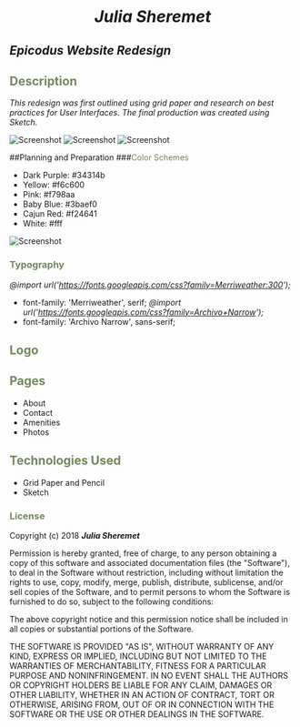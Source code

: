 # _<p align="center">Julia Sheremet</p>_

## _Epicodus Website Redesign_

## <span style="color:#74875d;">Description</span>

_This redesign was first outlined using grid paper and research on best practices for User Interfaces. The final production was created using Sketch._

![Screenshot](outline.jpeg)
![Screenshot](sketch.png)
![Screenshot](mobile.png)


##Planning and Preparation
###<span style="color:#74875d;">Color Schemes</span>

* Dark Purple: #34314b
* Yellow: #f6c600
* Pink: #f798aa
* Baby Blue: #3baef0
* Cajun Red: #f24641
* White: #fff

![Screenshot](colorPalette.png)

### <span style="color:#74875d;">Typography</span>

_@import url('https://fonts.googleapis.com/css?family=Merriweather:300');_
* font-family: 'Merriweather', serif;
_@import url('https://fonts.googleapis.com/css?family=Archivo+Narrow');_
* font-family: 'Archivo Narrow', sans-serif;

## <span style="color:#74875d;">Logo</span>


## <span style="color:#74875d;">Pages</span>
* About
* Contact
* Amenities
* Photos

## <span style="color:#74875d;">Technologies Used</span>

* Grid Paper and Pencil
* Sketch

### <span style="color:#74875d;">License</span>

Copyright (c) 2018 ****_Julia Sheremet_****

Permission is hereby granted, free of charge, to any person obtaining a copy of this software and associated documentation files (the "Software"), to deal in the Software without restriction, including without limitation the rights to use, copy, modify, merge, publish, distribute, sublicense, and/or sell copies of the Software, and to permit persons to whom the Software is furnished to do so, subject to the following conditions:

The above copyright notice and this permission notice shall be included in all copies or substantial portions of the Software.

THE SOFTWARE IS PROVIDED "AS IS", WITHOUT WARRANTY OF ANY KIND, EXPRESS OR IMPLIED, INCLUDING BUT NOT LIMITED TO THE WARRANTIES OF MERCHANTABILITY, FITNESS FOR A PARTICULAR PURPOSE AND NONINFRINGEMENT. IN NO EVENT SHALL THE AUTHORS OR COPYRIGHT HOLDERS BE LIABLE FOR ANY CLAIM, DAMAGES OR OTHER LIABILITY, WHETHER IN AN ACTION OF CONTRACT, TORT OR OTHERWISE, ARISING FROM, OUT OF OR IN CONNECTION WITH THE SOFTWARE OR THE USE OR OTHER DEALINGS IN THE SOFTWARE.
